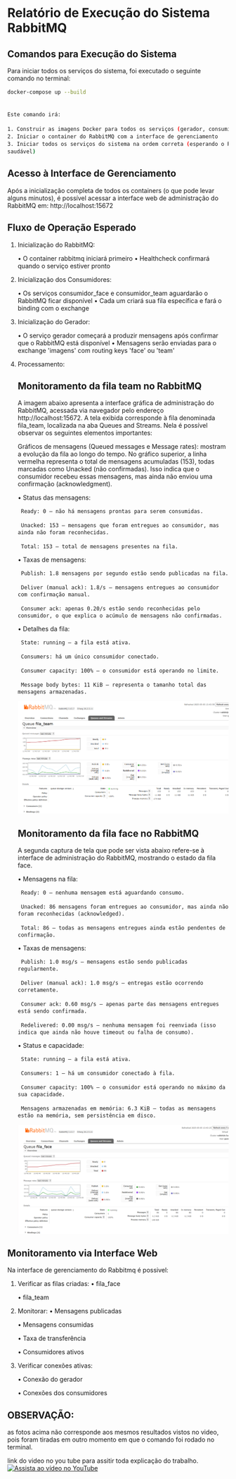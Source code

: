 # Relatório de Execução do Sistema RabbitMQ 

## Comandos para Execução do Sistema 

Para iniciar todos os serviços do sistema, foi executado o seguinte comando no terminal: 

```bash 
docker-compose up --build 


Este comando irá:

1. Construir as imagens Docker para todos os serviços (gerador, consumidor_face e consumidor_team) 
2. Iniciar o container do RabbitMQ com a interface de gerenciamento 
3. Iniciar todos os serviços do sistema na ordem correta (esperando o RabbitMQ ficar 
saudável) 

```

## Acesso à Interface de Gerenciamento 

Após a inicialização completa de todos os containers (o que pode levar alguns minutos), é possível acessar a interface web de administração do RabbitMQ em: http://localhost:15672

## Fluxo de Operação Esperado 

1. Inicialização do RabbitMQ: 

    • O container rabbitmq iniciará primeiro 
    • Healthcheck confirmará quando o serviço estiver pronto

2. Inicialização dos Consumidores: 

    • Os serviços consumidor_face e consumidor_team aguardarão o RabbitMQ ficar disponível 
    • Cada um criará sua fila específica e fará o binding com o exchange

3. Inicialização do Gerador:  

    • O serviço gerador começará a produzir mensagens após confirmar que o RabbitMQ está disponível 
    • Mensagens serão enviadas para o exchange 'imagens' com routing keys 'face' ou 'team'

4. Processamento:

    ## Monitoramento da fila team no RabbitMQ

    A imagem abaixo apresenta a interface gráfica de administração do RabbitMQ, acessada via navegador pelo endereço http://localhost:15672. A tela exibida corresponde à fila denominada fila_team, localizada na aba Queues and Streams. Nela é possível observar os seguintes elementos importantes:

    Gráficos de mensagens (Queued messages e Message rates): mostram a evolução da fila ao longo do tempo. No gráfico superior, a linha vermelha representa o total de mensagens acumuladas (153), todas marcadas como Unacked (não confirmadas). Isso indica que o consumidor recebeu essas mensagens, mas ainda não enviou uma confirmação (acknowledgment).

    • Status das mensagens:

        Ready: 0 – não há mensagens prontas para serem consumidas.

        Unacked: 153 – mensagens que foram entregues ao consumidor, mas ainda não foram reconhecidas.

        Total: 153 – total de mensagens presentes na fila.

   • Taxas de mensagens:

        Publish: 1.8 mensagens por segundo estão sendo publicadas na fila.

        Deliver (manual ack): 1.8/s – mensagens entregues ao consumidor com confirmação manual.

        Consumer ack: apenas 0.20/s estão sendo reconhecidas pelo consumidor, o que explica o acúmulo de mensagens não confirmadas.

    • Detalhes da fila:

        State: running – a fila está ativa.

        Consumers: há um único consumidor conectado.

        Consumer capacity: 100% – o consumidor está operando no limite.

        Message body bytes: 11 KiB – representa o tamanho total das mensagens armazenadas.

    ![print da fila team](imagens/fila_team.png) 


    ## Monitoramento da fila face no RabbitMQ

    A segunda captura de tela que pode ser vista abaixo refere-se à interface de administração do RabbitMQ, mostrando o estado da fila face. 

    • Mensagens na fila:

        Ready: 0 – nenhuma mensagem está aguardando consumo.

        Unacked: 86 mensagens foram entregues ao consumidor, mas ainda não foram reconhecidas (acknowledged).

        Total: 86 – todas as mensagens entregues ainda estão pendentes de confirmação.

    • Taxas de mensagens:

        Publish: 1.0 msg/s – mensagens estão sendo publicadas regularmente.

        Deliver (manual ack): 1.0 msg/s – entregas estão ocorrendo corretamente.

        Consumer ack: 0.60 msg/s – apenas parte das mensagens entregues está sendo confirmada.

        Redelivered: 0.00 msg/s – nenhuma mensagem foi reenviada (isso indica que ainda não houve timeout ou falha de consumo).

    • Status e capacidade:

        State: running – a fila está ativa.

        Consumers: 1 – há um consumidor conectado à fila.

        Consumer capacity: 100% – o consumidor está operando no máximo da sua capacidade.

        Mensagens armazenadas em memória: 6.3 KiB – todas as mensagens estão na memória, sem persistência em disco.
                
    ![print da fila face](imagens/fila_face.png)


## Monitoramento via Interface Web 

Na interface de gerenciamento do Rabbitmq é possivel:

1. Verificar as filas criadas: 
    • fila_face 

    • fila_team 
2. Monitorar: 
    • Mensagens publicadas 

    • Mensagens consumidas 

    • Taxa de transferência 

    • Consumidores ativos 

3. Verificar conexões ativas: 

    • Conexão do gerador 

    • Conexões dos consumidores


## OBSERVAÇÃO: 

as fotos acima não corresponde aos mesmos resultados vistos no video, pois foram tiradas em outro momento em que o comando foi rodado no terminal.


link do video no you tube para assitir toda explicação do trabalho.
[![Assista ao vídeo no YouTube](https://img.youtube.com/vi/yPShgjBfKSw/0.jpg)](https://youtu.be/yPShgjBfKSw)

